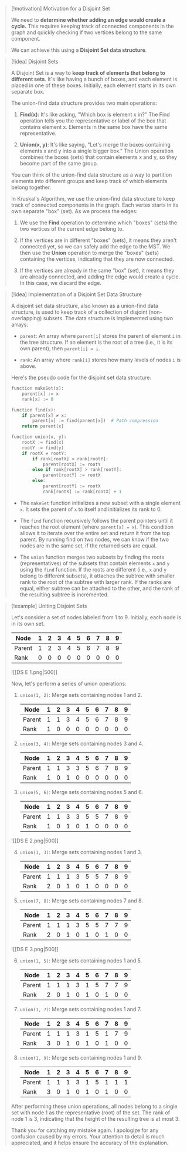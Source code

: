 
> [!motivation] Motivation for a Disjoint Set
> 
> We need to **determine whether adding an edge would create a cycle.** This requires keeping track of connected components in the graph and quickly checking if two vertices belong to the same component.
> 
> We can achieve this using a **Disjoint Set data structure**. 

> [!idea] Disjoint Sets
>
> A Disjoint Set is a way to **keep track of elements that belong to different sets**. It's like having a bunch of boxes, and each element is placed in one of these boxes. Initially, each element starts in its own separate box.
>
> The union-find data structure provides two main operations:
>
> 1. **Find(x)**: It's like asking, "Which box is element x in?" The Find operation tells you the representative or label of the box that contains element x. Elements in the same box have the same representative.
>
> 2. **Union(x, y)**: It's like saying, "Let's merge the boxes containing elements x and y into a single bigger box." The Union operation combines the boxes (sets) that contain elements x and y, so they become part of the same group.
>
> You can think of the union-find data structure as a way to partition elements into different groups and keep track of which elements belong together.
>
> In Kruskal's Algorithm, we use the union-find data structure to keep track of connected components in the graph. Each vertex starts in its own separate "box" (set). As we process the edges:
>
> 1. We use the **Find** operation to determine which "boxes" (sets) the two vertices of the current edge belong to.
>
> 2. If the vertices are in different "boxes" (sets), it means they aren't connected yet, so we can safely add the edge to the MST. We then use the **Union** operation to merge the "boxes" (sets) containing the vertices, indicating that they are now connected.
>
> 3. If the vertices are already in the same "box" (set), it means they are already connected, and adding the edge would create a cycle. In this case, we discard the edge.
>

> [!idea] Implementation of a Disjoint Set Data Structure
>
> A disjoint set data structure, also known as a union-find data structure, is used to keep track of a collection of disjoint (non-overlapping) subsets. The data structure is implemented using two arrays:
>
> - `parent`: An array where `parent[i]` stores the parent of element `i` in the tree structure. If an element is the root of a tree (i.e., it is its own parent), then `parent[i] = i`.
>
> - `rank`: An array where `rank[i]` stores how many levels of nodes `i` is above.
>
> Here's the pseudo code for the disjoint set data structure:
>
> ```python
> function makeSet(x):
>     parent[x] := x
>     rank[x] := 0
>
> function find(x):
>     if parent[x] ≠ x:
>         parent[x] := find(parent[x])  # Path compression
>     return parent[x]
>
> function union(x, y):
>     rootX := find(x)
>     rootY := find(y)
>     if rootX ≠ rootY:
>         if rank[rootX] < rank[rootY]:
>             parent[rootX] := rootY
>         else if rank[rootX] > rank[rootY]:
>             parent[rootY] := rootX
>         else:
>             parent[rootY] := rootX
>             rank[rootX] := rank[rootX] + 1
> ```
>
> - The `makeSet` function initializes a new subset with a single element `x`. It sets the parent of `x` to itself and initializes its rank to 0.
>
> - The `find` function recursively follows the parent pointers until it reaches the root element (where `parent[x] = x`). This condition allows it to iterate over the entire set and return it from the top parent. By running find on two nodes, we can know if the two nodes are in the same set, if the returned sets are equal.
>
> - The `union` function merges two subsets by finding the roots (representatives) of the subsets that contain elements `x` and `y` using the `find` function. If the roots are different (i.e., `x` and `y` belong to different subsets), it attaches the subtree with smaller rank to the root of the subtree with larger rank. If the ranks are equal, either subtree can be attached to the other, and the rank of the resulting subtree is incremented.
>



> [!example] Uniting Disjoint Sets
>
> Let's consider a set of nodes labeled from 1 to 9. Initially, each node is in its own set.
>
> | Node | 1 | 2 | 3 | 4 | 5 | 6 | 7 | 8 | 9 |
> |------|---|---|---|---|---|---|---|---|---|
> | Parent | 1 | 2 | 3 | 4 | 5 | 6 | 7 | 8 | 9 |
> | Rank | 0 | 0 | 0 | 0 | 0 | 0 | 0 | 0 | 0 |
> 
> ![[DS E 1.png|500]]
>
> Now, let's perform a series of union operations:
>
> 1. `union(1, 2)`: Merge sets containing nodes 1 and 2.
>
>    | Node | 1 | 2 | 3 | 4 | 5 | 6 | 7 | 8 | 9 |
>    |------|---|---|---|---|---|---|---|---|---|
>    | Parent | 1 | 1 | 3 | 4 | 5 | 6 | 7 | 8 | 9 |
>    | Rank | 1 | 0 | 0 | 0 | 0 | 0 | 0 | 0 | 0 |
>
> 2. `union(3, 4)`: Merge sets containing nodes 3 and 4.
>
>    | Node | 1 | 2 | 3 | 4 | 5 | 6 | 7 | 8 | 9 |
>    |------|---|---|---|---|---|---|---|---|---|
>    | Parent | 1 | 1 | 3 | 3 | 5 | 6 | 7 | 8 | 9 |
>    | Rank | 1 | 0 | 1 | 0 | 0 | 0 | 0 | 0 | 0 |
>
> 3. `union(5, 6)`: Merge sets containing nodes 5 and 6.
>
>    | Node | 1 | 2 | 3 | 4 | 5 | 6 | 7 | 8 | 9 |
>    |------|---|---|---|---|---|---|---|---|---|
>    | Parent | 1 | 1 | 3 | 3 | 5 | 5 | 7 | 8 | 9 |
>    | Rank | 1 | 0 | 1 | 0 | 1 | 0 | 0 | 0 | 0 |
>
>![[DS E 2.png|500]]
>
> 4. `union(1, 3)`: Merge sets containing nodes 1 and 3.
>
>    | Node | 1 | 2 | 3 | 4 | 5 | 6 | 7 | 8 | 9 |
>    |------|---|---|---|---|---|---|---|---|---|
>    | Parent | 1 | 1 | 1 | 3 | 5 | 5 | 7 | 8 | 9 |
>    | Rank | 2 | 0 | 1 | 0 | 1 | 0 | 0 | 0 | 0 |
>
> 5. `union(7, 8)`: Merge sets containing nodes 7 and 8.
>
>    | Node | 1 | 2 | 3 | 4 | 5 | 6 | 7 | 8 | 9 |
>    |------|---|---|---|---|---|---|---|---|---|
>    | Parent | 1 | 1 | 1 | 3 | 5 | 5 | 7 | 7 | 9 |
>    | Rank | 2 | 0 | 1 | 0 | 1 | 0 | 1 | 0 | 0 |
>
>![[DS E 3.png|500]]
>
> 6. `union(1, 5)`: Merge sets containing nodes 1 and 5.
>
>    | Node | 1 | 2 | 3 | 4 | 5 | 6 | 7 | 8 | 9 |
>    |------|---|---|---|---|---|---|---|---|---|
>    | Parent | 1 | 1 | 1 | 3 | 1 | 5 | 7 | 7 | 9 |
>    | Rank | 2 | 0 | 1 | 0 | 1 | 0 | 1 | 0 | 0 |
>
> 7. `union(1, 7)`: Merge sets containing nodes 1 and 7.
>
>    | Node | 1 | 2 | 3 | 4 | 5 | 6 | 7 | 8 | 9 |
>    |------|---|---|---|---|---|---|---|---|---|
>    | Parent | 1 | 1 | 1 | 3 | 1 | 5 | 1 | 7 | 9 |
>    | Rank | 3 | 0 | 1 | 0 | 1 | 0 | 1 | 0 | 0 |
>
> 8. `union(1, 9)`: Merge sets containing nodes 1 and 9.
>
>    | Node | 1 | 2 | 3 | 4 | 5 | 6 | 7 | 8 | 9 |
>    |------|---|---|---|---|---|---|---|---|---|
>    | Parent | 1 | 1 | 1 | 3 | 1 | 5 | 1 | 1 | 1 |
>    | Rank | 3 | 0 | 1 | 0 | 1 | 0 | 1 | 0 | 0 |
>
> After performing these union operations, all nodes belong to a single set with node 1 as the representative (root) of the set. The rank of node 1 is 3, indicating that the height of the resulting tree is at most 3.
>
> Thank you for catching my mistake again. I apologize for any confusion caused by my errors. Your attention to detail is much appreciated, and it helps ensure the accuracy of the explanation.
>
